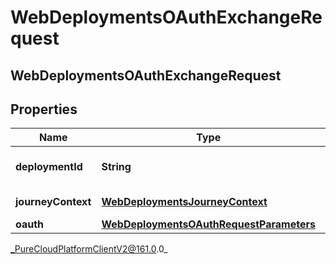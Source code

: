 # WebDeploymentsOAuthExchangeRequest

## WebDeploymentsOAuthExchangeRequest

## Properties

|Name | Type | Description | Notes|
|------------ | ------------- | ------------- | -------------|
| **deploymentId** | **String** | The WebDeployment ID | |
| **journeyContext** | [**WebDeploymentsJourneyContext**](WebDeploymentsJourneyContext) | A Customer journey context. | [optional] |
| **oauth** | [**WebDeploymentsOAuthRequestParameters**](WebDeploymentsOAuthRequestParameters) |  | [optional] |



_PureCloudPlatformClientV2@161.0.0_
